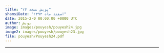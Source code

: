 ```yaml
---
title: "پویش نسخه ۲۴"
shamsiDate: "اسفند ماه ۱۳۹۳"
date: 2015-2-0 00:00:00 +0000 UTC
author: پویش
image: images/pouyesh/pouyesh24.jpg
image2: images/pouyesh/pouyesh23.jpg
file: pouyesh/Pouyesh24.pdf
---
```



----
